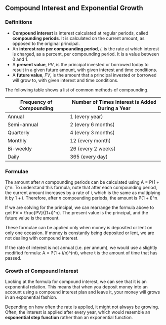 Compound Interest and Exponential Growth
-------

### Definitions

* **Compound interest** is interest calculated at regular periods, called **compounding periods**. It is calculated on the current amount, as opposed to the original principal.
* An **interest rate per compounding period**, *i*, is the rate at which interest is charged, as a percent, per compounding period. It is a value between 0 and 1. 
* A **present value**, *PV*, is the principal invested or borrowed today to result in a given future amount, with given interest and time conditions.
* A **future value**, *FV*, is the amount that a principal invested or borrowed will grow to, with given interest and time conditions.

The following table shows a list of common methods of compounding.

| Frequency of Compounding | Number of Times Interest is Added During a Year |
| --- | --- |
| Annual | 1 (every year) 
| Semi-annual | 2 (every 6 months)|
| Quarterly | 4 (every 3 months) |
| Monthly | 12 (every month) |
| Bi-weekly | 26 (every 2 weeks) |
| Daily | 365 (every day) |


### Formulae

The amount after *n* compounding periods can be calculated using A = P(1 + i)^n. To understand this formula, note that after each compounding period, the current amount increases by a rate of i, which is the same as multiplying it by 1 + i. Therefore, after *n* compounding periods, the amount is P(1 + i)^n. 

If we are solving for the principal, we can rearrange the formula above to get FV = \frac{PV}{(1+i)^n}. The present value is the principal, and the future value is the amount.

These formulae can be applied only when money is deposited or lent on only one occasion. If money is constantly being deposited or lent, we are not dealing with compound interest. 

If the rate of interest is not annual (i.e. per annum), we would use a slightly modified formula: A = P(1 + i/n)^(nt), where t is the amount of time that has passed.


### Growth of Compound Interest

Looking at the formula for compound interest, we can see that it is an exponential relation. This means that when you deposit money into an account using a compound interest plan and leave it, your money will grows in an exponential fashion.

Depending on how often the rate is applied, it might not always be growing. Often, the interest is applied after every year, which would resemble an **exponential step function** rather than an exponential function.